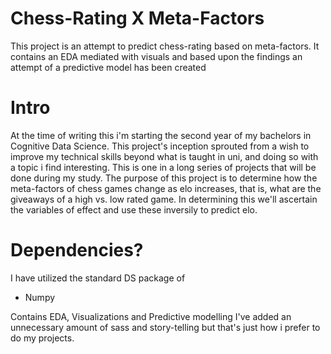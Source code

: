 # Chess-Rating X Meta-Factors
This project is an attempt to predict chess-rating based on meta-factors. 
It contains an EDA mediated with visuals and based upon the findings an attempt of a predictive model has been created

# Intro
At the time of writing this i'm starting the second year of my bachelors in Cognitive Data Science. This project's inception sprouted from a wish to improve my technical skills beyond what is taught in uni, and doing so with a topic i find interesting. This is one in a long series of projects that will be done during my study. The purpose of this project is to determine how the meta-factors of chess games change as elo increases, that is, what are the giveaways of a high vs. low rated game. In determining this we'll ascertain the variables of effect and use these inversily to predict elo. 

# Dependencies?
I have utilized the standard DS package of
- Numpy



Contains EDA, Visualizations and Predictive modelling
I've added an unnecessary amount of sass and story-telling but that's just how i prefer to do my projects.



